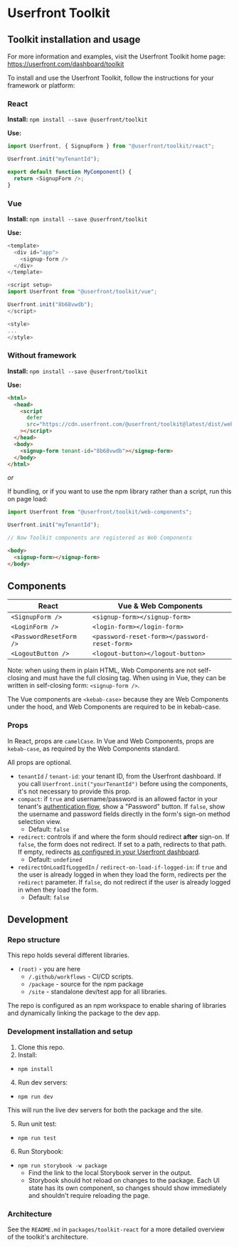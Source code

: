 # Userfront Toolkit

## Toolkit installation and usage

For more information and examples, visit the Userfront Toolkit home page: https://userfront.com/dashboard/toolkit

To install and use the Userfront Toolkit, follow the instructions for your framework or platform:

### React

**Install:** `npm install --save @userfront/toolkit`

**Use:**

```js
import Userfront, { SignupForm } from "@userfront/toolkit/react";

Userfront.init("myTenantId");

export default function MyComponent() {
  return <SignupForm />;
}
```

### Vue

**Install:** `npm install --save @userfront/toolkit`

**Use:**

```js
<template>
  <div id="app">
    <signup-form />
  </div>
</template>

<script setup>
import Userfront from "@userfront/toolkit/vue";

Userfront.init("8b68vwdb");
</script>

<style>
...
</style>
```

### Without framework

**Install:** `npm install --save @userfront/toolkit`

**Use:**

```html
<html>
  <head>
    <script
      defer
      src="https://cdn.userfront.com/@userfront/toolkit@latest/dist/web-component.umd.js"
    ></script>
  </head>
  <body>
    <signup-form tenant-id="8b68vwdb"></signup-form>
  </body>
</html>
```

_or_

If bundling, or if you want to use the npm library rather than a script, run this on page load:

```js
import Userfront from "@userfront/toolkit/web-components";

Userfront.init("myTenantId");

// Now Toolkit components are registered as Web Components
```

```html
<body>
  <signup-form></signup-form>
</body>
```

## Components

| React                   | Vue & Web Components                          |
| ----------------------- | --------------------------------------------- |
| `<SignupForm />`        | `<signup-form></signup-form>`                 |
| `<LoginForm />`         | `<login-form></login-form>`                   |
| `<PasswordResetForm />` | `<password-reset-form></password-reset-form>` |
| `<LogoutButton />`      | `<logout-button></logout-button>`             |

Note: when using them in plain HTML, Web Components are not self-closing and must have the full closing tag.
When using in Vue, they can be written in self-closing form: `<signup-form />`.

The Vue components are `<kebab-case>` because they are Web Components under the hood, and Web Components are required to be in kebab-case.

### Props

In React, props are `camelCase`. In Vue and Web Components, props are `kebab-case`, as required by the Web Components standard.

All props are optional.

- `tenantId` / `tenant-id`: your tenant ID, from the Userfront dashboard. If you call `Userfront.init("yourTenantId")` before using the components, it's not necessary to provide this prop.
- `compact`: if `true` and username/password is an allowed factor in your tenant's [authentication flow](https://userfront.com/dashboard/authentication), show a "Password" button. If `false`, show the username and password fields directly in the form's sign-on method selection view.
  - Default: `false`
- `redirect`: controls if and where the form should redirect **after** sign-on. If `false`, the form does not redirect. If set to a path, redirects to that path. If empty, redirects [as configured in your Userfront dashboard](https://userfront.com/dashboard/paths).
  - Default: `undefined`
- `redirectOnLoadIfLoggedIn` / `redirect-on-load-if-logged-in`: if `true` and the user is already logged in when they load the form, redirects per the `redirect` parameter. If `false`, do not redirect if the user is already logged in when they load the form.
  - Default: `false`

## Development

### Repo structure

This repo holds several different libraries.

- `(root)` - you are here
  - `/.github/workflows` - CI/CD scripts.
  - `/package` - source for the npm package
  - `/site` - standalone dev/test app for all libraries.

The repo is configured as an npm workspace to enable sharing of libraries and dynamically linking the package to the dev app.

### Development installation and setup

1. Clone this repo.
2. Install:

- `npm install`

4. Run dev servers:

- `npm run dev`

This will run the live dev servers for both the package and the site.

5. Run unit test:

- `npm run test`

6. Run Storybook:

- `npm run storybook -w package`
  - Find the link to the local Storybook server in the output.
  - Storybook should hot reload on changes to the package. Each UI state has its own component, so changes should show immediately and shouldn't require reloading the page.

### Architecture

See the `README.md` in `packages/toolkit-react` for a more detailed overview of the toolkit's architecture.

